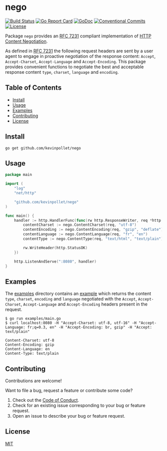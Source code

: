 # nego <!-- omit in toc -->

[![Build Status](https://github.com/kevinpollet/nego/workflows/build/badge.svg)](https://github.com/kevinpollet/nego/actions)
[![Go Report Card](https://goreportcard.com/badge/github.com/kevinpollet/nego?burst=)](https://goreportcard.com/report/github.com/kevinpollet/nego)
[![GoDoc](https://godoc.org/github.com/kevinpollet/nego?status.svg)](https://pkg.go.dev/github.com/kevinpollet/nego)
[![Conventional Commits](https://img.shields.io/badge/Conventional%20Commits-1.0.0-yellow.svg)](https://conventionalcommits.org)
[![License](https://img.shields.io/github/license/kevinpollet/nego)](./LICENSE.md)

Package `nego` provides an [RFC 7231](https://tools.ietf.org/html/rfc7231#section-5.3) compliant implementation of [HTTP Content Negotiation](https://en.wikipedia.org/wiki/Content_negotiation).

As defined in [RFC 7231](https://tools.ietf.org/html/rfc7231#section-5.3) the following request headers are sent by a user agent to engage in proactive negotiation of the response content: `Accept`, `Accept-Charset`, `Accept-Language` and `Accept-Encoding`. This package provides convenient functions to negotiate the best and acceptable response content `type`, `charset`, `language` and `encoding`.

## Table of Contents <!-- omit in toc -->

- [Install](#install)
- [Usage](#usage)
- [Examples](#examples)
- [Contributing](#contributing)
- [License](#license)

## Install

```shell
go get github.com/kevinpollet/nego
```

## Usage

```go
package main

import (
	"log"
	"net/http"

	"github.com/kevinpollet/nego"
)

func main() {
	handler := http.HandlerFunc(func(rw http.ResponseWriter, req *http.Request) {
		contentCharset := nego.ContentCharset(req, "utf-8")
		contentEncoding := nego.ContentEncoding(req, "gzip", "deflate")
		contentLanguage := nego.ContentLanguage(req, "fr", "en")
		contentType := nego.ContentType(req, "text/html", "text/plain")

		rw.WriteHeader(http.StatusOK)
	})

	http.ListenAndServe(":8080", handler)
}
```

## Examples

The [examples](./Examples) directory contains an [example](./examples/main.go) which returns the content `type`, `charset`, `encoding` and `language` negotiated with the `Accept`, `Accept-Charset`, `Accept-Language` and `Accept-Encoding` headers present in the request.

```shell
$ go run examples/main.go
$ curl localhost:8080 -H "Accept-Charset: utf-8, utf-16" -H "Accept-Language: fr;q=0.3, en" -H "Accept-Encoding: br, gzip" -H "Accept: text/plain"

Content-Charset: utf-8
Content-Encoding: gzip
Content-Language: en
Content-Type: text/plain
```

## Contributing

Contributions are welcome!

Want to file a bug, request a feature or contribute some code?

1. Check out the [Code of Conduct](./CODE_OF_CONDUCT.md).
2. Check for an existing issue corresponding to your bug or feature request.
3. Open an issue to describe your bug or feature request.

## License

[MIT](./LICENSE.md)

